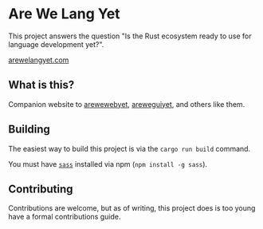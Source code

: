 # Are We Lang Yet

This project answers the question "Is the Rust ecosystem ready to use for language development yet?". 

[arewelangyet.com](https://arewelangyet.com)

## What is this?

Companion website to [arewewebyet](https://arewewebyet.org), [areweguiyet](https://areweguiyet.com), and others like them.

## Building

The easiest way to build this project is via the `cargo run build` command.

You must have [`sass`](https://sass-lang.com) installed via npm (`npm install -g sass`).

## Contributing

Contributions are welcome, but as of writing, this project does is too young have a formal contributions guide.
